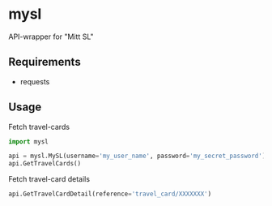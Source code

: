 mysl
====

API-wrapper for "Mitt SL"

Requirements
-------------

* requests

Usage
-----

Fetch travel-cards

```python
import mysl

api = mysl.MySL(username='my_user_name', password='my_secret_password')
api.GetTravelCards()
```

Fetch travel-card details

```python
api.GetTravelCardDetail(reference='travel_card/XXXXXXX')
```

